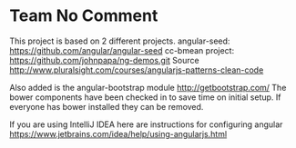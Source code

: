 # Team No Comment

This project is based on 2 different projects. 
angular-seed: https://github.com/angular/angular-seed 
cc-bmean project: https://github.com/johnpapa/ng-demos.git Source http://www.pluralsight.com/courses/angularjs-patterns-clean-code

Also added is the angular-bootstrap module http://getbootstrap.com/
The bower components have been checked in to save time on initial setup. If everyone has bower installed they can be removed. 

If you are using IntelliJ IDEA here are instructions for configuring angular https://www.jetbrains.com/idea/help/using-angularjs.html